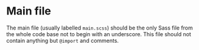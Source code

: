 # Main file
The main file (usually labelled `main.scss`) should be the only Sass file from the whole code base not to begin with an underscore. This file should not contain anything but `@import` and comments.
